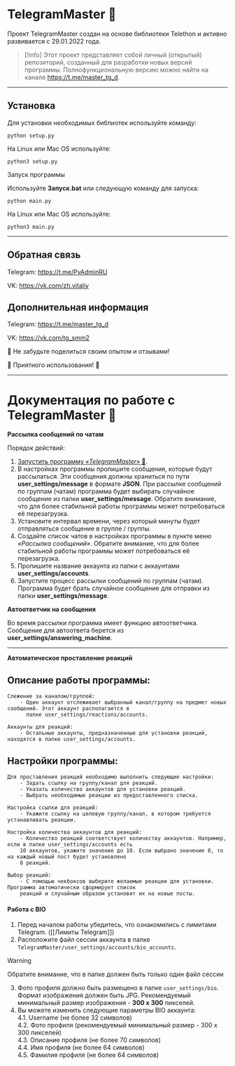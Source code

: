 # TelegramMaster 🚀
Проект TelegramMaster создан на основе библиотеки Telethon и активно развивается с 29.01.2022 года.

> [!info] 
> Этот проект представляет собой личный (открытый) репозиторий, созданный для разработки новых версий программы. Полнофункциональную 
версию можно найти на канале https://t.me/master_tg_d.


<hr align="center"/>

## Установка
Для установки необходимых библиотек используйте команду:

```python setup.py```

На Linux или Mac OS используйте:

```python3 setup.py```

<a name="Запуск">Запуск программы</a>

Используйте <b>Запуск.bat</b> или следующую команду для запуска:

```python main.py```

На Linux или Mac OS используйте:

```python3 main.py```

<hr align="center"/>

## Обратная связь

Telegram: https://t.me/PyAdminRU

VK: https://vk.com/zh.vitaliy

## Дополнительная информация

Telegram: https://t.me/master_tg_d

VK: https://vk.com/tg_smm2

📣 Не забудьте поделиться своим опытом и отзывами!

🚀 Приятного использования! 🚀

<hr align="center"/>

# Документация по работе с TelegramMaster 🚀

**Рассылка сообщений по чатам**

Порядок действий:

1. <a href="#Запуск">Запустить программу _«TelegramMaster»_ 🚀</a>.
2. В настройках программы пропишите сообщения, которые будут рассылаться. Эти сообщения должны храниться по пути 
**user_settings/message** в формате **JSON**. При рассылке сообщений по группам (чатам) программа будет выбирать случайное 
сообщение из папки **user_settings/message**. Обратите внимание, что для более стабильной работы программы может 
потребоваться её перезагрузка.
3. Установите интервал времени, через который минуты будет отправляться сообщение в группе / группы.
4. Создайте список чатов в настройках программы в пункте меню _«Рассылка сообщений»_. Обратите внимание, что для более 
стабильной работы программы может потребоваться её перезагрузка.
5. Пропишите название аккаунта из папки с аккаунтами **user_settings/accounts**.
6. Запустите процесс рассылки сообщений по группам (чатам).
Программа будет брать случайное сообщение для отправки из папки **user_settings/message**.

**Автоответчик на сообщения**

Во время рассылки программа имеет функцию автоответчика. Сообщение для автоответа берется из <b>user_settings/answering_machine</b>.

<hr align="center"/>

**Автоматическое проставление реакций**

## Описание работы программы:
    
    Слежение за каналом/группой:
        - Один аккаунт отслеживает выбранный канал/группу на предмет новых сообщений. Этот аккаунт располагается в 
          папке user_settings/reactions/accounts.
    
    Аккаунты для реакций:
        - Остальные аккаунты, предназначенные для установки реакций, находятся в папке user_settings/accounts.

## Настройки программы:

    Для проставления реакций необходимо выполнить следующие настройки:
        - Задать ссылку на группу/канал для реакций.
        - Указать количество аккаунтов для установки реакций.
        - Выбрать необходимые реакции из предоставленного списка.

    Настройка ссылки для реакций:
        - Укажите ссылку на целевую группу/канал, в котором требуется устанавливать реакции.
    
    Настройка количества аккаунтов для реакций:
        - Количество реакций соответствует количеству аккаунтов. Например, если в папке user_settings/accounts есть 
        10 аккаунтов, укажите значение до 10. Если выбрано значение 8, то на каждый новый пост будет установлено 
        8 реакций.
    
    Выбор реакций:
        - С помощью чекбоксов выберите желаемые реакции для установки. Программа автоматически сформирует список 
        реакций и случайным образом установит их на новые посты.

#### Работа с BIO

1. Перед началом работы убедитесь, что ознакомились с лимитами Telegram. ([[Лимиты Telegram]])
2. Расположите файл сессии аккаунта в папке `TelegramMaster/user_settings/accounts/bio_accounts`. 

> [!warning] 
> Обратите внимание, что в папке должен быть только один файл сессии

3. Фото профиля должно быть размещено в папке `user_settings/bio`. Формат изображения должен быть JPG. Рекомендуемый 
минимальный размер изображения - **300 x 300** пикселей.
4. Вы можете изменить следующие параметры BIO аккаунта:\
   4.1. Username (не более 32 символов)\
   4.2.  Фото профиля (рекомендуемый минимальный размер - 300 x 300 пикселей)\
   4.3. Описание профиля (не более 70 символов)\
   4.4. Имя профиля (не более 64 символов)\
   4.5. Фамилия профиля (не более 64 символов)